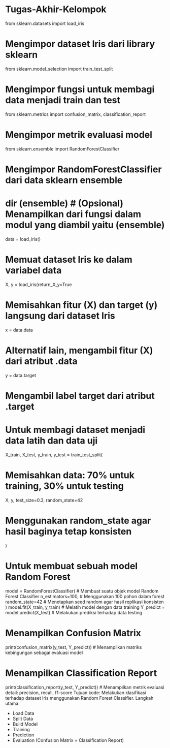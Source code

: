 # Tugas-Akhir-Kelompok
from sklearn.datasets import load_iris
# Mengimpor dataset Iris dari library sklearn 
from sklearn.model_selection import train_test_split
# Mengimpor fungsi untuk membagi data menjadi train dan test 
from sklearn.metrics import confusion_matrix, classification_report
# Mengimpor metrik evaluasi model 
from sklearn.ensemble import RandomForestClassifier
# Mengimpor RandomForestClassifier dari data sklearn ensemble
# dir (ensemble) # (Opsional) Menampilkan dari fungsi dalam modul yang diambil yaitu (ensemble) 
data = load_iris()
# Memuat dataset Iris ke dalam variabel data 
X, y = load_iris(return_X_y=True
# Memisahkan fitur (X) dan target (y) langsung dari dataset Iris 
x = data.data
# Alternatif lain, mengambil fitur (X) dari atribut .data 
y = data.target
# Mengambil label target dari atribut .target 
# Untuk membagi dataset menjadi data latih dan data uji 
X_train, X_test, y_train, y_test = train_test_split(
# Memisahkan data: 70% untuk training, 30% untuk testing 
X, y, test_size=0.3, random_state=42
# Menggunakan random_state agar hasil baginya tetap konsisten 
) 
# Untuk membuat sebuah model Random Forest 
model = RandomForestClassifier( # Membuat suatu objek model Random Forest Classifier 
n_estimators=100, # Menggunakan 100 pohon dalam forest 
random_state=42 # Menetapkan seed random agar hasil replikasi konsisten 
) 
model.fit(X_train, y_train) # Melatih model dengan data training 
Y_predict = model.predict(X_test) # Melakukan prediksi terhadap data testing 
# Menampilkan Confusion Matrix 
print(confusion_matrix(y_test, Y_predict)) # Menampilkan matriks kebingungan sebagai evaluasi model 
# Menampilkan Classification Report 
print(classification_report(y_test, Y_predict)) # Menampilkan metrik evaluasi detail: precision, recall, f1-score 
Tujuan kode: Melakukan klasifikasi terhadap dataset Iris menggunakan Random Forest Classifier.
Langkah utama:
- Load Data
- Split Data
- Build Model
- Training
- Prediction
- Evaluation (Confusion Matrix + Classification Report)

